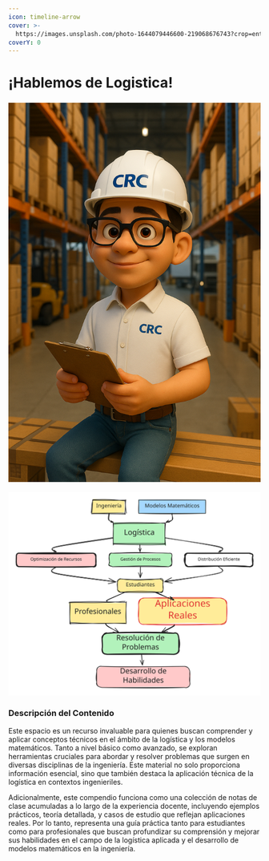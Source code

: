 ```yaml
---
icon: timeline-arrow
cover: >-
  https://images.unsplash.com/photo-1644079446600-219068676743?crop=entropy&cs=srgb&fm=jpg&ixid=M3wxOTcwMjR8MHwxfHNlYXJjaHwzfHxsb2dpc3RpY2F8ZW58MHx8fHwxNzQ3ODgwOTA5fDA&ixlib=rb-4.1.0&q=85
coverY: 0
---
```


# ¡Hablemos de Logistica!

### ![](../../.gitbook/assets/CRCwh.png)

<img src="../../.gitbook/assets/file.excalidraw (1) (1) (1) (1) (1).svg" alt="la logistica es el ADN del ingniero" class="gitbook-drawing">

### Descripción del Contenido

Este espacio es un recurso invaluable para quienes buscan comprender y aplicar conceptos técnicos en el ámbito de la logística y los modelos matemáticos. Tanto a nivel básico como avanzado, se exploran herramientas cruciales para abordar y resolver problemas que surgen en diversas disciplinas de la ingeniería. Este material no solo proporciona información esencial, sino que también destaca la aplicación técnica de la logística en contextos ingenieriles.

Adicionalmente, este compendio funciona como una colección de notas de clase acumuladas a lo largo de la experiencia docente, incluyendo ejemplos prácticos, teoría detallada, y casos de estudio que reflejan aplicaciones reales. Por lo tanto, representa una guía práctica tanto para estudiantes como para profesionales que buscan profundizar su comprensión y mejorar sus habilidades en el campo de la logística aplicada y el desarrollo de modelos matemáticos en la ingeniería.
